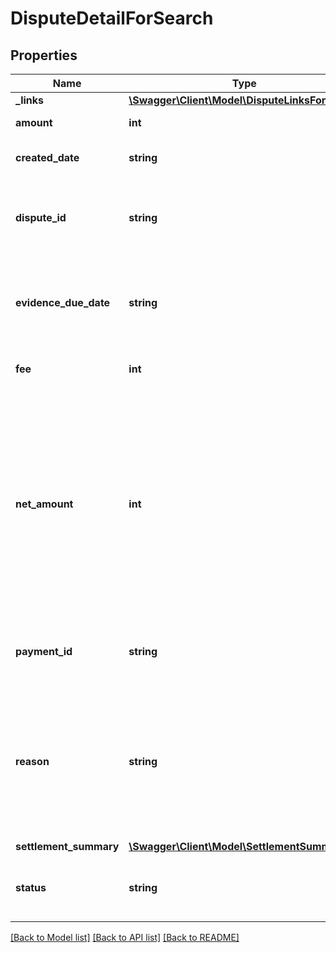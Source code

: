 # DisputeDetailForSearch

## Properties
Name | Type | Description | Notes
------------ | ------------- | ------------- | -------------
**_links** | [**\Swagger\Client\Model\DisputeLinksForSearch**](DisputeLinksForSearch.md) |  | [optional] 
**amount** | **int** | The disputed amount in pence. | [optional] 
**created_date** | **string** | The date and time the user&#x27;s bank told GOV.UK Pay about this dispute. | [optional] 
**dispute_id** | **string** | The unique ID GOV.UK Pay automatically associated with this dispute when the paying user disputed the payment. | [optional] 
**evidence_due_date** | **string** | The deadline for submitting your supporting evidence. This value uses Coordinated Universal Time (UTC) and ISO 8601 format | [optional] 
**fee** | **int** | The payment service provider’s dispute fee, in pence. | [optional] 
**net_amount** | **int** | The amount, in pence, your payment service provider will take for a lost dispute. &#x27;net_amount&#x27; is deducted from your payout after you lose the dispute. For example, a &#x27;net_amount&#x27; of &#x27;-1500&#x27; means your PSP will take £15.00 from your next payout into your bank account. &#x27;net_amount&#x27; is always a negative value. &#x27;net_amount&#x27; only appears if you lose the dispute. | [optional] 
**payment_id** | **string** | The unique ID GOV.UK Pay automatically associated with this payment when you created it. | [optional] 
**reason** | **string** | The reason the paying user gave for disputing this payment. Possible values are: &#x27;credit_not_processed&#x27;, &#x27;duplicate&#x27;, &#x27;fraudulent&#x27;, &#x27;general&#x27;, &#x27;product_not_received&#x27;, &#x27;product_unacceptable&#x27;, &#x27;unrecognised&#x27;, &#x27;subscription_cancelled&#x27;, &gt;&#x27;other&#x27; | [optional] 
**settlement_summary** | [**\Swagger\Client\Model\SettlementSummary**](SettlementSummary.md) |  | [optional] 
**status** | **string** | The current status of the dispute. Possible values are: &#x27;needs_response&#x27;, &#x27;won&#x27;, &#x27;lost&#x27;, &#x27;under_review&#x27; | [optional] 

[[Back to Model list]](../../README.md#documentation-for-models) [[Back to API list]](../../README.md#documentation-for-api-endpoints) [[Back to README]](../../README.md)

